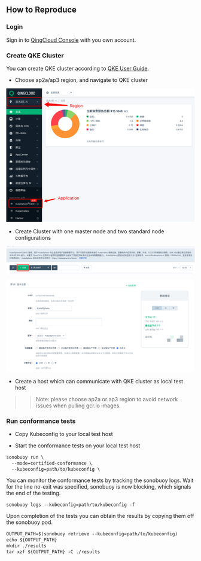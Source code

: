 ## How to Reproduce

### Login 

Sign in to [QingCloud Console](https://console.qingcloud.com/) with you own account.

### Create QKE Cluster

You can create QKE cluster according to [QKE User Guide](https://docs.qingcloud.com/product/container/qke/index).

- Choose ap2a/ap3 region, and navigate to QKE cluster

![](guide1.png)

- Create Cluster with one master node and two standard node configurations

![](guide2.png)

![](guide3.png)

- Create a host which can communicate with QKE cluster as local test host

>> Note:
>> please choose ap2a or ap3 region to avoid network issues when pulling gcr.io images.

### Run conformance tests

- Copy Kubeconfig to your local test host

- Start the conformance tests on your local test host

```shell
sonobuoy run \
  --mode=certified-conformance \
  --kubeconfig=path/to/kubeconfig \
```

You can monitor the conformance tests by tracking the sonobuoy logs. Wait for the line no-exit was specified, sonobuoy is now blocking, which signals the end of the testing.

```shell
sonobuoy logs --kubeconfig=path/to/kubeconfig -f
```

Upon completion of the tests you can obtain the results by copying them off the sonobuoy pod.

```shell
OUTPUT_PATH=$(sonobuoy retrieve --kubeconfig=path/to/kubeconfig)
echo ${OUTPUT_PATH}
mkdir ./results
tar xzf ${OUTPUT_PATH} -C ./results
```
